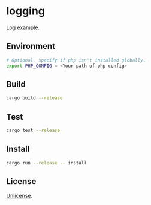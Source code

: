 # logging

Log example.

## Environment

```bash
# Optional, specify if php isn't installed globally.
export PHP_CONFIG = <Your path of php-config>
```

## Build

```bash
cargo build --release
```

## Test

```bash
cargo test --release
```

## Install

```bash
cargo run --release -- install
```

## License

[Unlicense](https://github.com/jmjoy/phper/blob/master/LICENSE).
